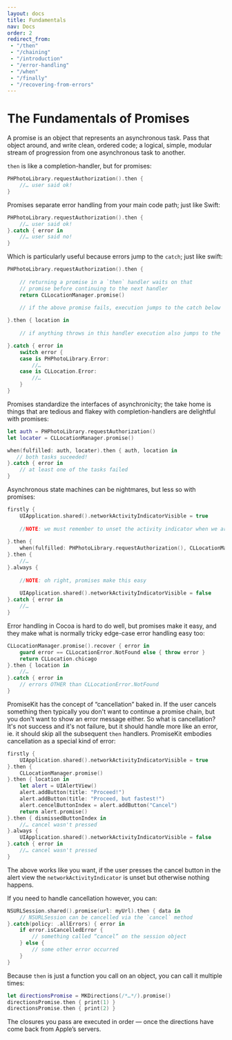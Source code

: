 ```yaml
---
layout: docs
title: Fundamentals
nav: Docs
order: 2
redirect_from:
 - "/then"
 - "/chaining"
 - "/introduction"
 - "/error-handling"
 - "/when"
 - "/finally"
 - "/recovering-from-errors"
---
```


# The Fundamentals of Promises

A promise is an object that represents an asynchronous task. Pass that object around, and write clean, ordered code; a logical, simple, modular stream of progression from one asynchronous task to another.

`then` is like a completion-handler, but for promises:

```swift
PHPhotoLibrary.requestAuthorization().then {
    //… user said ok!
}
```

Promises separate error handling from your main code path; just like Swift:

```swift
PHPhotoLibrary.requestAuthorization().then {
    //… user said ok!
}.catch { error in
    //… user said no!
}
```

Which is particularly useful because errors jump to the `catch`; just like swift:

```swift
PHPhotoLibrary.requestAuthorization().then {
    
    // returning a promise in a `then` handler waits on that
    // promise before continuing to the next handler
    return CLLocationManager.promise()
    
    // if the above promise fails, execution jumps to the catch below

}.then { location in
    
    // if anything throws in this handler execution also jumps to the `catch`

}.catch { error in
    switch error {
    case is PHPhotoLibrary.Error:
        //…
    case is CLLocation.Error:
        //…
    }
}
```

Promises standardize the interfaces of asynchronicity; the take home is things that are tedious and flakey with completion-handlers are delightful with promises:

```swift
let auth = PHPhotoLibrary.requestAuthorization()
let locater = CLLocationManager.promise()

when(fulfilled: auth, locater).then { auth, location in
   // both tasks suceeded!
}.catch { error in
    // at least one of the tasks failed
}
```

Asynchronous state machines can be nightmares, but less so with promises:

```swift
firstly {
    UIApplication.shared().networkActivityIndicatorVisible = true
    
    //NOTE: we must remember to unset the activity indicator when we are done!
    
}.then {
    when(fulfilled: PHPhotoLibrary.requestAuthorization(), CLLocationManager.promise())
}.then {
    //…
}.always {
    
    //NOTE: oh right, promises make this easy
    
    UIApplication.shared().networkActivityIndicatorVisible = false
}.catch { error in
    //…
}
```

Error handling in Cocoa is hard to do well, but promises make it easy, and they make what is normally tricky edge-case error handling easy too:

```swift
CLLocationManager.promise().recover { error in
    guard error == CLLocationError.NotFound else { throw error }
    return CLLocation.chicago
}.then { location in
    //…
}.catch { error in
    // errors OTHER than CLLocationError.NotFound
}
```

PromiseKit has the concept of “cancellation” baked in. If the user cancels something then typically you don't want to continue a promise chain, but you don't want to show an error message either. So what is cancellation? It's not success and it's not failure, but it should handle more like an error, ie. it should skip all the subsequent `then` handlers. PromiseKit embodies cancellation as a special kind of error:

```swift
firstly {
    UIApplication.shared().networkActivityIndicatorVisible = true
}.then {
    CLLocationManager.promise()
}.then { location in
    let alert = UIAlertView()
    alert.addButton(title: "Proceed!")
    alert.addButton(title: "Proceed, but fastest!")
    alert.cencelButtonIndex = alert.addButton("Cancel")
    return alert.promise()
}.then { dismissedButtonIndex in
    //… cancel wasn't pressed
}.always {
    UIApplication.shared().networkActivityIndicatorVisible = false
}.catch { error in
    //… cancel wasn't pressed
}
```

The above works like you want, if the user presses the cancel button in the alert view the `networkActivityIndicator` is unset but otherwise nothing happens.

If you need to handle cancellation however, you can:

```swift
NSURLSession.shared().promise(url: myUrl).then { data in
    // NSURLSession can be cancelled via the `cancel` method
}.catch(policy: .allErrors) { error in
    if error.isCancelledError {
        // something called “cancel” on the session object
    } else {
        // some other error occurred
    }
}
```

Because `then` is just a function you call on an object, you can call it multiple times:

```swift
let directionsPromise = MKDirections(/*…*/).promise()
directionsPromise.then { print(1) }
directionsPromise.then { print(2) }
```

The closures you pass are executed in order — once the directions have come back from Apple’s servers.
